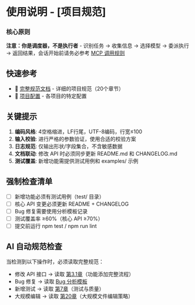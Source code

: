 # 使用说明 - [项目规范]

### 核心原则
**注意：你是调度器，不是执行者** - 识别任务 → 收集信息 → 选择模型 → 委派执行 → 返回结果，会话开始前请务必参考 [MCP 调用规则](../guidelines/mcp/v2.md)

## 快速参考
- 📖 [完整规范文档](../guidelines/README.md) - 详细的项目规范（20个章节）
- 📁 [项目配置](../guidelines/profiles/) - 各项目的特定配置

## 关键提示
1. **编码风格**: 4空格缩进，LF行尾，UTF-8编码，行宽≤100
2. **输入校验**: 进行严格的参数验证，使用合适的校验方案
3. **日志规范**: 仅输出形状/字段集合，不含敏感数据
4. **文档联动**: 修改 API 时必须同步更新 README.md 和 CHANGELOG.md
5. **测试覆盖**: 新增功能需提供测试用例和 examples/ 示例

## 强制检查清单
- [ ] 新增功能必须有测试用例（test/ 目录）
- [ ] 核心 API 变更必须更新 README + CHANGELOG
- [ ] Bug 修复需要使用分析模板记录
- [ ] 测试覆盖率 ≥60%（核心 API ≥70%）
- [ ] 提交前运行 npm test / npm run lint

## AI 自动规范检查
当检测到以下操作时，必须读取完整规范：
- 修改 API 接口 → 读取 [第3.1章](../guidelines/README.md#31-功能添加完整流程四要素代码-测试-示例-文档)（功能添加完整流程）
- Bug 修复 → 读取 [Bug 分析模板](../guidelines/templates/bug-fix-analysis-template.md)
- 新增测试 → 读取 [第7章](../guidelines/README.md#7-测试与质量)（测试与质量）
- 大规模编辑 → 读取 [第20章](../guidelines/README.md#20-大规模文件编辑策略ai-辅助开发)（大规模文件编辑策略）
